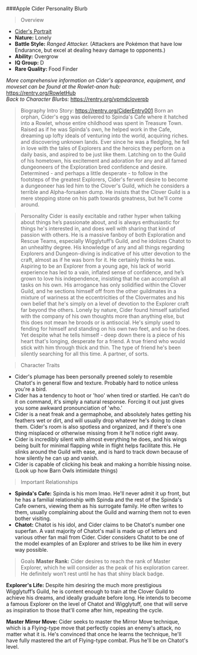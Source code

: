 ###Apple Cider Personality Blurb
>Overview
- [Cider's Portrait](https://cloverguild.com/booru/data/posts/1530_58201cec6e06c899.png)
- **Nature:** Lonely
- **Battle Style:** *Ranged Attacker.* (Attackers are Pokémon that have low Endurance, but excel at dealing heavy damage to opponents.)
- **Ability:** Overgrow
- **IQ Group:** D
- **Rare Quality:** Food Finder 

*More comprehensive information on Cider's appearance, equipment, and moveset can be found at the Rowlet-anon hub:* https://rentry.org/RowletHub  
*Back to Character Blurbs:* https://rentry.org/vpmdcloverpb

>Biography
>Intro Story: https://rentry.org/CiderEntry001
Born an orphan, Cider's egg was delivered to Spinda's Cafe where it hatched into a Rowlet, whose entire childhood was spent in Treasure Town. Raised as if he was Spinda's own, he helped work in the Cafe, dreaming up lofty ideals of venturing into the world, acquiring riches. and discovering unknown lands. 
Ever since he was a fledgling, he fell in love with the tales of Explorers and the heroics they perform on a daily basis, and aspired to be just like them. Latching on to the Guild of his hometown, his excitement and adoration for any and all famed dungeoneers of the Exploration bred confidence and desire. Determined - and perhaps a little desperate - to follow in the footsteps of the greatest Explorers, Cider's fervent desire to become a dungeoneer has led him to the Clover's Guild, which he considers a terrible and Alpha-forsaken dump. 
He insists that the Clover Guild is a mere stepping stone on his path towards greatness, but he'll come around. 

>Personality
Cider is easily excitable and rather hyper when talking about things he’s passionate about, and is always enthusiastic for things he's interested in, and does well with sharing that kind of passion with others. He is a massive fanboy of both Exploration and Rescue Teams, especially Wigglytuff’s Guild, and he idolizes Chatot to an unhealthy degree. His knowledge of any and all things regarding Explorers and Dungeon-diving is indicative of his utter devotion to the craft, almost as if he was born for it. 
He certainly thinks he was.
Aspiring to be an Explorer from a young age, his lack of world experience has led to a vain, inflated sense of confidence, and he’s grown to love his independence, insisting that he can accomplish all tasks on his own. His arrogance has only solidified within the Clover Guild, and he sections himself off from the other guildmates in a mixture of wariness at the eccentricities of the Clovermates and his own belief that he's simply on a level of devotion to the Explorer craft far beyond the others.
Lonely by nature, Cider found himself satisfied with the company of his own thoughts more than anything else, but this does not mean he broods or is antisocial. He's simply used to fending for himself and standing on his own two feet, and so he does. Yet despite what he tells himself - deep down there is a piece of his heart that's longing, desperate for a friend. A true friend who would stick with him through thick and thin. The type of friend he's been silently searching for all this time.
A partner, of sorts.

>Character Traits
- Cider's plumage has been personally preened solely to resemble Chatot's in general flow and texture. Probably hard to notice unless you're a bird.
- Cider has a tendency to hoot or 'hoo' when tired or startled. He can't do it on command, it's simply a natural response. Forcing it out just gives you some awkward pronounciation of 'who.'
- Cider is a neat freak and a germaphobe, and absolutely hates getting his feathers wet or dirt, and will usually drop whatever he's doing to clean them. Cider's room is also spotless and organized, and if there's one thing misplaced or otherwise missing from it he'll notice right away.
- Cider is incredibly silent with almost everything he does, and his wings being built for minimal flapping while in flight helps facilitate this. He slinks around the Guild with ease, and is hard to track down because of how silently he can up and vanish.
- Cider is capable of clicking his beak and making a horrible hissing noise. (Look up how Barn Owls intimidate things)

>Important Relationships
- **Spinda's Cafe:** Spinda is his mom lmao. He'll never admit it up front, but he has a familial relationship with Spinda and the rest of the Spinda's Cafe owners, viewing them as his surrogate family. He often writes to them, usually complaining about the Guild and warning them not to even bother visiting. 
- **Chatot:** Chatot is his idol, and Cider claims to be Chatot's number one superfan. A vast majority of Chatot's mail is made up of letters and various other fan mail from Cider. Cider considers Chatot to be one of the model examples of an Explorer and strives to be like him in every way possible.

>Goals
**Master Rank:** Cider desires to reach the rank of Master Explorer, which he will consider as the peak of his exploration career. He definitely won’t rest until he has that shiny black badge.

**Explorer's Life:** Despite him desiring the much more prestigious Wigglytuff’s Guild, he is content enough to train at the Clover Guild to achieve his dreams, and ideally graduate before long. He intends to become a famous Explorer on the level of Chatot and Wigglytuff, one that will serve as inspiration to those that'll come after him, repeating the cycle. 

**Master Mirror Move:** Cider seeks to master the Mirror Move technique, which is a Flying-type move that perfectly copies an enemy's attack, no matter what it is. He's convinced that once he learns the technique, he'll have fully mastered the art of Flying-type combat. Plus he'll be on Chatot's level.